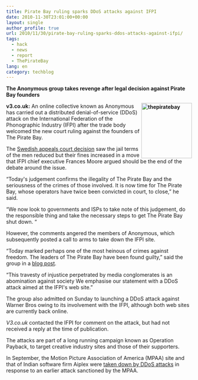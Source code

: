 ```yaml
---
title: Pirate Bay ruling sparks DDoS attacks against IFPI
date: 2010-11-30T23:01:00+00:00
layout: single
author_profile: true
url: 2010/11/30/pirate-bay-ruling-sparks-ddos-attacks-against-ifpi/
tags:
  - hack
  - news
  - report
  - ThePirateBay
lang: en
category: techblog
---
```

**The Anonymous group takes revenge after legal decision against Pirate Bay founders**

**[<img title="thepiratebay" border="0" alt="thepiratebay" align="right" src="http://lh4.ggpht.com/_vaUVXcmC3OI/TPV7T2l_uhI/AAAAAAAADTY/kigfSBJWUww/thepiratebay_thumb%5B1%5D.png?imgmax=800" width="137" height="150" />](http://lh6.ggpht.com/_vaUVXcmC3OI/TPV7Qus2b6I/AAAAAAAADTU/WW9bXat_-Bs/s1600-h/thepiratebay%5B3%5D.png)v3.co.uk:** An online collective known as Anonymous has carried out a distributed denial-of-service (DDoS) attack on the International Federation of the Phonographic Industry (IFPI) after the trade body welcomed the new court ruling against the founders of The Pirate Bay.

The [Swedish appeals court decision](http://www.v3.co.uk/v3/news/2273504/pirate-bay-founders-appeal-lose) saw the jail terms of the men reduced but their fines increased in a move that IFPI chief executive Frances Moore argued should be the end of the debate around the issue.

“Today's judgement confirms the illegality of The Pirate Bay and the seriousness of the crimes of those involved. It is now time for The Pirate Bay, whose operators have twice been convicted in court, to close,” he said.

“We now look to governments and ISPs to take note of this judgement, do the responsible thing and take the necessary steps to get The Pirate Bay shut down. “

However, the comments angered the members of Anonymous, which subsequently posted a call to arms to take down the IFPI site.

“Today marked perhaps one of the most heinous of crimes against freedom. The leaders of The Pirate Bay have been found guilty,” said the group in a [blog post](http://anonops.net/g/index.php?title=Main_Page&oldid=278).

“This travesty of injustice perpetrated by media conglomerates is an abomination against society We emphasise our statement with a DDoS attack aimed at the IFPI's web site.”

The group also admitted on Sunday to launching a DDoS attack against Warner Bros owing to its involvement with the IFPI, although both web sites are currently back online.

_V3.co.uk_ contacted the IFPI for comment on the attack, but had not received a reply at the time of publication.

The attacks are part of a long running campaign known as Operation Payback, to target creative industry sites and those of their supporters.

In September, the Motion Picture Association of America (MPAA) site and that of Indian software firm Aiplex were [taken down by DDoS attacks](http://www.v3.co.uk/v3/news/2270011/4chan-users-launch-pro-piracy) in response to an earlier attack sanctioned by the MPAA.